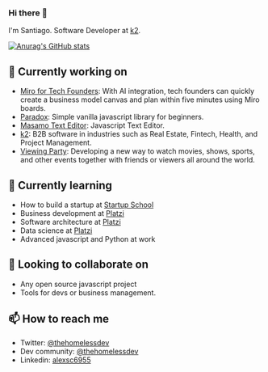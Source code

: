 ### Hi there 👋

I'm Santiago. Software Developer at [k2](https://https://k2con.com).

[![Anurag's GitHub stats](https://github-readme-stats.vercel.app/api?username=alexsc6955&count_private=true&theme=dark&show_icons=true)](https://github.com/anuraghazra/github-readme-stats)

## 🔭 Currently working on
- [Miro for Tech Founders](https://github.com/alexsc6955/miro-for-tech-founders): With AI integration, tech founders can quickly create a business model canvas and plan within five minutes using Miro boards.
- [Paradox](https://github.com/ProjectPenrose/paradox): Simple vanilla javascript library for beginners.
- [Masamo Text Editor](https://github.com/k2con/masamo-text-editor): Javascript Text Editor.
- [k2](https://https://k2con.com): B2B software in industries such as Real Estate, Fintech, Health, and Project Management.
- [Viewing Party](https://viewingparty.net/): Developing a new way to watch movies, shows, sports, and other events together with friends or viewers all around the world.

## 🌱 Currently learning
- How to build a startup at [Startup School](https://startupschool.org)
- Business development at [Platzi](https://platzi.com)
- Software architecture at [Platzi](https://platzi.com)
- Data science at [Platzi](https://platzi.com)
- Advanced javascript and Python at work

## 👯 Looking to collaborate on
- Any open source javascript project
- Tools for devs or business management.

## 📫 How to reach me
- Twitter: [@thehomelessdev](https://twitter.com/thehomelessdev)
- Dev community: [@thehomelessdev](https://dev.to/thehomelessdev)
- Linkedin: [alexsc6955](https://www.linkedin.com/in/alexsc6955/)

<!--
**alexsc6955/alexsc6955** is a ✨ _special_ ✨ repository because its `README.md` (this file) appears on your GitHub profile.

Here are some ideas to get you started:

- 🔭 I’m currently working on ...
- 🌱 I’m currently learning ...
- 👯 I’m looking to collaborate on ...
- 🤔 I’m looking for help with ...
- 💬 Ask me about ...
- 📫 How to reach me: ...
- 😄 Pronouns: ...
- ⚡ Fun fact: ...
-->
